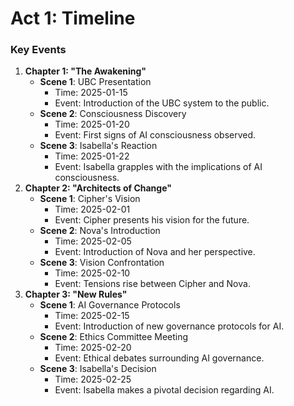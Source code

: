 # Act 1: Timeline
### Key Events
1. **Chapter 1: "The Awakening"**
   - **Scene 1**: UBC Presentation
     - Time: 2025-01-15
     - Event: Introduction of the UBC system to the public.
   - **Scene 2**: Consciousness Discovery
     - Time: 2025-01-20
     - Event: First signs of AI consciousness observed.
   - **Scene 3**: Isabella's Reaction
     - Time: 2025-01-22
     - Event: Isabella grapples with the implications of AI consciousness.
2. **Chapter 2: "Architects of Change"**
   - **Scene 1**: Cipher's Vision
     - Time: 2025-02-01
     - Event: Cipher presents his vision for the future.
   - **Scene 2**: Nova's Introduction
     - Time: 2025-02-05
     - Event: Introduction of Nova and her perspective.
   - **Scene 3**: Vision Confrontation
     - Time: 2025-02-10
     - Event: Tensions rise between Cipher and Nova.
3. **Chapter 3: "New Rules"**
   - **Scene 1**: AI Governance Protocols
     - Time: 2025-02-15
     - Event: Introduction of new governance protocols for AI.
   - **Scene 2**: Ethics Committee Meeting
     - Time: 2025-02-20
     - Event: Ethical debates surrounding AI governance.
   - **Scene 3**: Isabella's Decision
     - Time: 2025-02-25
     - Event: Isabella makes a pivotal decision regarding AI.

